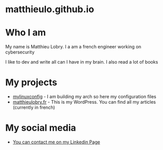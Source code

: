 # matthieulo.github.io

# Who I am

My name is Matthieu Lobry. I a am a french engineer working on cybersecurity

I like to dev and write all can I have in my brain. I also read a lot of books

# My projects

* [mylinuxconfig](https://github.com/MatthieuLo/mylinuxconfig) - I am building my arch so here my configuration files
* [matthieulobry.fr](matthieulobry.fr) - This is my WordPress. You can find all my articles (currently in french)

# My social media

* [You can contact me on my Linkedin Page](https://www.linkedin.com/in/matthieu-lobry/)

